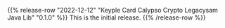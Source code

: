 {{% release-row "2022-12-12" "Keyple Card Calypso Crypto Legacysam Java Lib" "0.1.0" %}} 
This is the initial release.
{{% /release-row %}}
